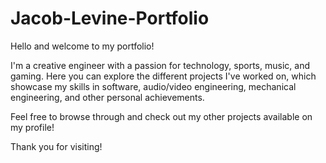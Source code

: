 # Jacob-Levine-Portfolio

Hello and welcome to my portfolio!

I'm a creative engineer with a passion for technology, sports, music, and gaming. Here you can explore the different projects I've worked on, which showcase my skills in software, audio/video engineering, mechanical engineering, and other personal achievements.

Feel free to browse through and check out my other projects available on my profile!

Thank you for visiting!
